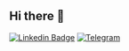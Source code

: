 ## Hi there 👋 

[![Linkedin Badge](https://img.shields.io/badge/-LinkedIn-blue?style=flat-square&logo=Linkedin&logoColor=white&link=https://www.linkedin.com/in/yako-ism/)](https://www.linkedin.com/in/narzullo-dev) 
[![Telegram](https://img.shields.io/badge/-Telegram-2CA5E0?style=flat-square&logo=telegram&logoColor=white)](https://t.me/SalakhidinovN)


<!--<img src="https://github-readme-stats.vercel.app/api?username=Nslkh&show_icons=true&count_private=true"/>


